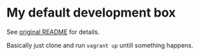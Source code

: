# My default development box

See [original README](https://github.com/kumichou/stm32-eclipse-linux-trusty64/blob/master/README.md) for details.

Basically just clone and run `vagrant up` untill something happens.